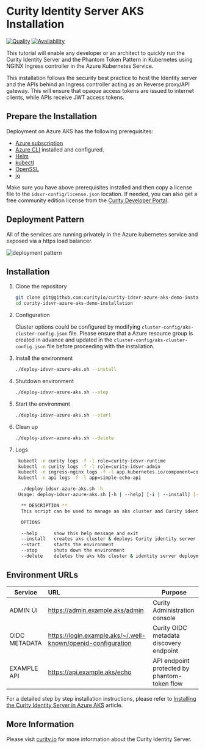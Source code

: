 #  Curity Identity Server AKS Installation

[![Quality](https://img.shields.io/badge/quality-experiment-red)](https://curity.io/resources/code-examples/status/)
[![Availability](https://img.shields.io/badge/availability-source-blue)](https://curity.io/resources/code-examples/status/)

This tutorial will enable any developer or an architect to quickly run the Curity Identity Server and the Phantom Token Pattern in Kubernetes using NGINX Ingress controller in the Azure Kubernetes Service.

This installation follows the security best practice to host the Identity server and the APIs behind an Ingress controller acting as an Reverse proxy/API gateway. This will ensure that opaque access tokens are issued to internet clients, while APIs receive JWT access tokens.

## Prepare the Installation

Deployment on Azure AKS has the following prerequisites:
* [Azure subscription](https://azure.microsoft.com/en-in/free/) 
* [Azure CLI](https://docs.microsoft.com/en-us/cli/azure/) installed and configured.
* [Helm](https://helm.sh/)
* [kubectl](https://kubernetes.io/docs/tasks/tools/)
* [OpenSSL](https://www.openssl.org/)
* [jq](https://stedolan.github.io/jq/) 

Make sure you have above prerequisites installed and then copy a license file to the `idsvr-config/license.json` location.
If needed, you can also get a free community edition license from the [Curity Developer Portal](https://developer.curity.io).


## Deployment Pattern

All of the services are running privately in the Azure kubernetes service and exposed via a https load balancer.

![deployment pattern](./docs/deployment-aks.png "deployment pattern")

## Installation

 1. Clone the repository
    ```sh
    git clone git@github.com:curityio/curity-idsvr-azure-aks-demo-installation.git
    cd curity-idsvr-azure-aks-demo-installation
    ```


 2. Configuration
 
    Cluster options could be configured by modifying `cluster-config/aks-cluster-config.json` file. Please ensure that a Azure resource group is created in advance and updated in the `cluster-config/aks-cluster-config.json` file before proceeding with the installation.


 3. Install the environment  
    ```sh
    ./deploy-idsvr-azure-aks.sh --install
    ```   


4. Shutdown environment  
    ```sh
    ./deploy-idsvr-azure-aks.sh --stop
    ```  


5. Start the environment  
    ```sh
    ./deploy-idsvr-azure-aks.sh --start
    ```  


6. Clean up
    ```sh
    ./deploy-idsvr-azure-aks.sh --delete
    ```


7. Logs
    ```sh
     kubectl -n curity logs -f -l role=curity-idsvr-runtime
     kubectl -n curity logs -f -l role=curity-idsvr-admin  
     kubectl -n ingress-nginx logs -f -l app.kubernetes.io/component=controller
     kubectl -n api logs -f -l app=simple-echo-api
    ```


    ```sh
      ./deploy-idsvr-azure-aks.sh -h
     Usage: deploy-idsvr-azure-aks.sh [-h | --help] [-i | --install] [--stop] [--start] [-d | --delete]

      ** DESCRIPTION **
      This script can be used to manage an aks cluster and Curity identity server installation.

      OPTIONS

      --help      show this help message and exit
      --install   creates aks cluster & deploys Curity identity server along with other components
      --start     starts the environment   
      --stop      shuts down the environment
      --delete    deletes the aks k8s cluster & identity server deployment
    ```
   

## Environment URLs

| Service             | URL                                                           | Purpose                                                         |
| --------------------|:------------------------------------------------------------- | ----------------------------------------------------------------|
| ADMIN UI            | https://admin.example.aks/admin                               | Curity Administration console                                   |
| OIDC METADATA       | https://login.example.aks/~/.well-known/openid-configuration  | Curity OIDC metadata discovery endpoint                         |
| EXAMPLE API         | https://api.example.aks/echo                                  | API endpoint protected by phantom-token flow                    |



For a detailed step by step installation instructions, please refer to [Installing the Curity Identity Server in Azure AKS](https://curity.io/resources/learn/kubernetes-azure-aks-idsvr-deployment) article.

## More Information

Please visit [curity.io](https://curity.io/) for more information about the Curity Identity Server.